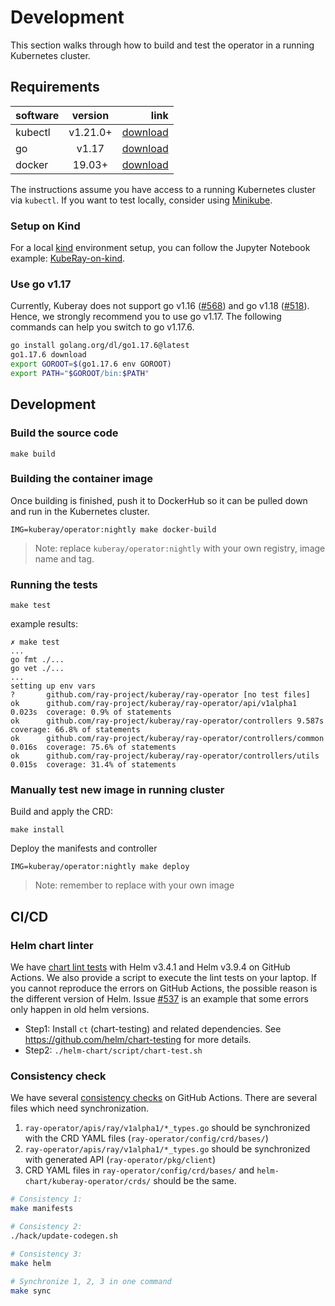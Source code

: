 # Development

This section walks through how to build and test the operator in a running Kubernetes cluster.

## Requirements

software  | version | link
:-------------  | :---------------:| -------------:
kubectl |  v1.21.0+    | [download](https://kubernetes.io/docs/tasks/tools/install-kubectl/)
go  | v1.17|[download](https://golang.org/dl/)
docker   | 19.03+|[download](https://docs.docker.com/install/)

The instructions assume you have access to a running Kubernetes cluster via ``kubectl``. If you want to test locally, consider using [Minikube](https://kubernetes.io/docs/tasks/tools/install-minikube/). 

### Setup on Kind

For a local [kind](https://kind.sigs.k8s.io/) environment setup, you can follow the Jupyter Notebook example: [KubeRay-on-kind](../docs/notebook/kuberay-on-kind.ipynb).

### Use go v1.17

Currently, Kuberay does not support go v1.16 ([#568](https://github.com/ray-project/kuberay/issues/568)) and go v1.18 ([#518](https://github.com/ray-project/kuberay/issues/518)).
Hence, we strongly recommend you to use go v1.17. The following commands can help you switch to go v1.17.6.

```bash
go install golang.org/dl/go1.17.6@latest
go1.17.6 download
export GOROOT=$(go1.17.6 env GOROOT)
export PATH="$GOROOT/bin:$PATH"
```

## Development

### Build the source code

```
make build
```

### Building the container image

Once building is finished, push it to DockerHub so it can be pulled down and run in the Kubernetes cluster.

```shell script
IMG=kuberay/operator:nightly make docker-build
```

> Note: replace `kuberay/operator:nightly` with your own registry, image name and tag.  

### Running the tests

```
make test
```

example results:
```
✗ make test
...
go fmt ./...
go vet ./...
...
setting up env vars
?   	github.com/ray-project/kuberay/ray-operator	[no test files]
ok  	github.com/ray-project/kuberay/ray-operator/api/v1alpha1	0.023s	coverage: 0.9% of statements
ok  	github.com/ray-project/kuberay/ray-operator/controllers	9.587s	coverage: 66.8% of statements
ok  	github.com/ray-project/kuberay/ray-operator/controllers/common	0.016s	coverage: 75.6% of statements
ok  	github.com/ray-project/kuberay/ray-operator/controllers/utils	0.015s	coverage: 31.4% of statements
```

### Manually test new image in running cluster

Build and apply the CRD:
```
make install
```

Deploy the manifests and controller
```
IMG=kuberay/operator:nightly make deploy 
```

> Note: remember to replace with your own image

## CI/CD

### Helm chart linter

We have [chart lint tests](https://github.com/ray-project/kuberay/blob/master/.github/workflows/helm-lint.yaml) with Helm v3.4.1 and Helm v3.9.4 on GitHub Actions. We also provide a script to execute the lint tests on your laptop. If you cannot reproduce the errors on GitHub Actions, the possible reason is the different version of Helm. Issue [#537](https://github.com/ray-project/kuberay/issues/537) is an example that some errors only happen in old helm versions.

* Step1: Install `ct` (chart-testing) and related dependencies. See https://github.com/helm/chart-testing for more details.
* Step2: `./helm-chart/script/chart-test.sh`

### Consistency check

We have several [consistency checks](https://github.com/ray-project/kuberay/blob/master/.github/workflows/consistency-check.yaml) on GitHub Actions. There are several files which need synchronization.

1. `ray-operator/apis/ray/v1alpha1/*_types.go` should be synchronized with the CRD YAML files (`ray-operator/config/crd/bases/`)
2. `ray-operator/apis/ray/v1alpha1/*_types.go` should be synchronized with generated API (`ray-operator/pkg/client`)
3. CRD YAML files in `ray-operator/config/crd/bases/` and `helm-chart/kuberay-operator/crds/` should be the same.

```bash
# Consistency 1:
make manifests

# Consistency 2:
./hack/update-codegen.sh

# Consistency 3:
make helm

# Synchronize 1, 2, 3 in one command
make sync
```

